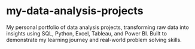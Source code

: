 # my-data-analysis-projects
My personal portfolio of data analysis projects, transforming raw data into insights using SQL, Python, Excel, Tableau, and Power BI. Built to demonstrate my learning journey and real-world problem solving skills. 
